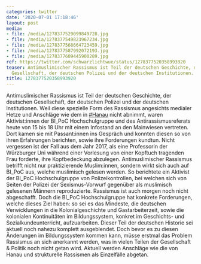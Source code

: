 ```yaml
---
categories: twitter
date: '2020-07-01 17:18:46'
layout: post
media:
- file: /media/1278377529099849728.jpg
- file: /media/1278377549823967234.jpg
- file: /media/1278377568664723459.jpg
- file: /media/1278377587992072193.jpg
- file: /media/1278377609445900289.jpg
ref: https://twitter.com/schwarzlichtwue/status/1278377520358993920
teaser: Antimuslimischer Rassismus ist Teil der deutschen Geschichte, der deutschen
  Gesellschaft, der deutschen Polizei und der deutschen Institutionen.
title: 1278377520358993920
---
```

Antimuslimischer Rassismus ist Teil der deutschen Geschichte, der deutschen Gesellschaft, der deutschen Polizei und der deutschen Institutionen.
Weil diese spezielle Form des Rassismus angesichts medialer Hetze und Anschläge wie dem in [#Hanau](/t/hanau) nicht abnimmt, waren Aktivist:innen der BI_PoC Hochschulgruppe und des Antirassismusreferats heute von 15 bis 18 Uhr mit einem Infostand an den Mainwiesen vertreten. 
Dort kamen sie mit Passant:innen ins Gespräch und konnten diesen so von ihren Erfahrungen berichten, sowie ihre Forderungen kundtun.
Nicht vergessen ist der Fall aus dem Jahr 2017, als eine Professorin der Würzburger Uni während einer Vorlesung von einer Kopftuch tragenden Frau forderte, ihre Kopfbedeckung abzulegen.
Antimuslimischer Rassismus betrifft nicht nur praktizierende Muslim:innen, sondern wirkt sich auch auf BI_PoC aus, welche muslimisch gelesen werden.
So berichtete ein Aktivist der BI_PoC Hochschulgruppe von Polizeikontrollen, bei welchen sich von Seiten der Polizei der Sexismus-Vorwurf gegenüber als muslimisch gelesenen Männern reproduzierte. 
Rassismus ist auch morgen noch nicht abgeschafft. Doch die BI_PoC Hochschulgruppe hat konkrete Forderungen, welche dieses Ziel haben: so sei es das Mindeste, die deutschen Verwicklungen in die Kolonialgeschichte und Gastarbeiterzeit, sowie die kolonialen Kontinuitäten im Bildungssystem, konkret im Geschichts- und Sozialkundeunterricht, aufzuarbeiten.
Dieser Teil der deutschen Historie sei aktuell noch nahezu komplett ausgeblendet. Doch bevor es zu diesen Änderungen im Bildungssystem kommen kann, müsse erstmal das Problem Rassismus an sich anerkannt werden, was in vielen Teilen der Gesellschaft &amp; Politik noch nicht getan wird.
Aktuell werden Anschläge wie die von Hanau und strukturelle Rassismen als Einzelfälle abgetan.